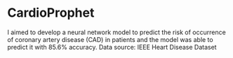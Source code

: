 # CardioProphet
I aimed to develop a neural network model to predict the risk of occurrence of coronary artery disease (CAD) in patients and the model was able to predict it with 85.6% accuracy. Data source: IEEE Heart Disease Dataset
